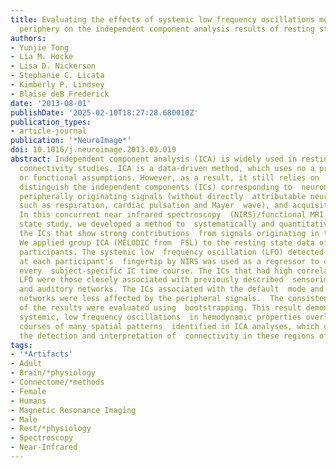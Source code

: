 ```yaml
---
title: Evaluating the effects of systemic low frequency oscillations measured in the
  periphery on the independent component analysis results of resting state  networks.
authors:
- Yunjie Tong
- Lia M. Hocke
- Lisa D. Nickerson
- Stephanie C. Licata
- Kimberly P. Lindsey
- Blaise deB Frederick
date: '2013-08-01'
publishDate: '2025-02-10T18:27:28.680010Z'
publication_types:
- article-journal
publication: '*NeuroImage*'
doi: 10.1016/j.neuroimage.2013.03.019
abstract: Independent component analysis (ICA) is widely used in resting state functional
  connectivity studies. ICA is a data-driven method, which uses no a priori  anatomical
  or functional assumptions. However, as a result, it still relies on  the user to
  distinguish the independent components (ICs) corresponding to  neuronal activation,
  peripherally originating signals (without directly  attributable neuronal origin,
  such as respiration, cardiac pulsation and Mayer  wave), and acquisition artifacts.
  In this concurrent near infrared spectroscopy  (NIRS)/functional MRI (fMRI) resting
  state study, we developed a method to  systematically and quantitatively identify
  the ICs that show strong contributions  from signals originating in the periphery.
  We applied group ICA (MELODIC from  FSL) to the resting state data of 10 healthy
  participants. The systemic low  frequency oscillation (LFO) detected simultaneously
  at each participant's  fingertip by NIRS was used as a regressor to correlate with
  every  subject-specific IC time course. The ICs that had high correlation with the  systemic
  LFO were those closely associated with previously described  sensorimotor, visual,
  and auditory networks. The ICs associated with the default  mode and frontoparietal
  networks were less affected by the peripheral signals.  The consistency and reproducibility
  of the results were evaluated using  bootstrapping. This result demonstrates that
  systemic, low frequency oscillations  in hemodynamic properties overlay the time
  courses of many spatial patterns  identified in ICA analyses, which complicates
  the detection and interpretation of  connectivity in these regions of the brain.
tags:
- '*Artifacts'
- Adult
- Brain/*physiology
- Connectome/*methods
- Female
- Humans
- Magnetic Resonance Imaging
- Male
- Rest/*physiology
- Spectroscopy
- Near-Infrared
---
```

